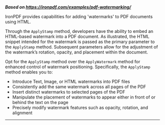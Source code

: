 ***Based on <https://ironpdf.com/examples/pdf-watermarking/>***

IronPDF provides capabilities for adding 'watermarks' to PDF documents using HTML.

Through the `ApplyStamp` method, developers have the ability to embed an HTML-based watermark into a PDF document. As illustrated, the HTML snippet intended for the watermark is passed as the primary parameter to the `ApplyStamp` method. Subsequent parameters allow for the adjustment of the watermark’s rotation, opacity, and placement within the document.

Opt for the `ApplyStamp` method over the `ApplyWatermark` method for enhanced control of watermark positioning. Specifically, the `ApplyStamp` method enables you to:

- Introduce Text, Image, or HTML watermarks into PDF files
- Consistently add the same watermark across all pages of the PDF
- Insert distinct watermarks to selected pages of the PDF
- Manipulate the placement of watermarks to appear either in front of or behind the text on the page
- Precisely modify watermark features such as opacity, rotation, and alignment

___